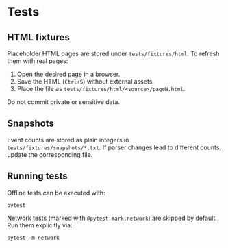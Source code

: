 # Tests

## HTML fixtures

Placeholder HTML pages are stored under `tests/fixtures/html`.
To refresh them with real pages:

1. Open the desired page in a browser.
2. Save the HTML (`Ctrl+S`) without external assets.
3. Place the file as `tests/fixtures/html/<source>/pageN.html`.

Do not commit private or sensitive data.

## Snapshots

Event counts are stored as plain integers in `tests/fixtures/snapshots/*.txt`.
If parser changes lead to different counts, update the corresponding file.

## Running tests

Offline tests can be executed with:

```
pytest
```

Network tests (marked with `@pytest.mark.network`) are skipped by default.
Run them explicitly via:

```
pytest -m network
```
